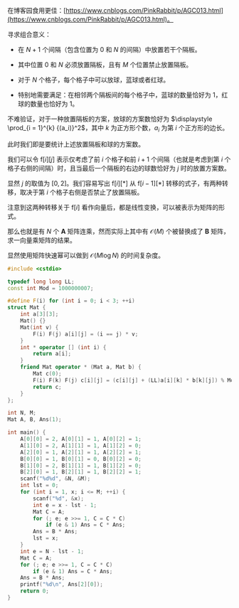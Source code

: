 在博客园食用更佳：[https://www.cnblogs.com/PinkRabbit/p/AGC013.html](https://www.cnblogs.com/PinkRabbit/p/AGC013.html)。

寻求组合意义：

- 在 $N + 1$ 个间隔（包含位置为 $0$ 和 $N$ 的间隔）中放置若干个隔板。

- 其中位置 $0$ 和 $N$ 必须放置隔板，且有 $M$ 个位置禁止放置隔板。

- 对于 $N$ 个格子，每个格子中可以放球，蓝球或者红球。

- 特别地需要满足：在相邻两个隔板间的每个格子中，蓝球的数量恰好为 $1$，红球的数量也恰好为 $1$。

不难验证，对于一种放置隔板的方案，放球的方案数恰好为 $\displaystyle \prod_{i = 1}^{k} {(a_i)}^2$，其中 $k$ 为正方形个数，$a_i$ 为第 $i$ 个正方形的边长。

此时我们即是要统计上述放置隔板和球的方案数。

我们可以令 $\mathrm{f}[i][j]$ 表示仅考虑了前 $i$ 个格子和前 $i + 1$ 个间隔（也就是考虑到第 $i$ 个格子右侧的间隔）时，且当最后一个隔板的右边的球数恰好为 $j$ 时的放置方案数。

显然 $j$ 的取值为 $[0, 2]$。我们容易写出 $\mathrm{f}[i][\ast]$ 从 $\mathrm{f}[i - 1][\ast]$ 转移的式子，有两种转移，取决于第 $i$ 个格子右侧是否禁止了放置隔板。

注意到这两种转移关于 $\mathrm{f}[i]$ 看作向量后，都是线性变换，可以被表示为矩阵的形式。

那么也就是有 $N$ 个 $\boldsymbol{A}$ 矩阵连乘，然而实际上其中有 $\mathcal O (M)$ 个被替换成了 $\boldsymbol{B}$ 矩阵，求一向量乘矩阵的结果。

显然使用矩阵快速幂可以做到 $\mathcal O (M \log N)$ 的时间复杂度。

```cpp
#include <cstdio>

typedef long long LL;
const int Mod = 1000000007;

#define F(i) for (int i = 0; i < 3; ++i)
struct Mat {
	int a[3][3];
	Mat() {}
	Mat(int v) {
		F(i) F(j) a[i][j] = (i == j) * v;
	}
	int * operator [] (int i) {
		return a[i];
	}
	friend Mat operator * (Mat a, Mat b) {
		Mat c(0);
		F(i) F(k) F(j) c[i][j] = (c[i][j] + (LL)a[i][k] * b[k][j]) % Mod;
		return c;
	}
};

int N, M;
Mat A, B, Ans(1);

int main() {
	A[0][0] = 2, A[0][1] = 1, A[0][2] = 1;
	A[1][0] = 2, A[1][1] = 1, A[1][2] = 0;
	A[2][0] = 1, A[2][1] = 1, A[2][2] = 1;
	B[0][0] = 1, B[0][1] = 0, B[0][2] = 0;
	B[1][0] = 2, B[1][1] = 1, B[1][2] = 0;
	B[2][0] = 1, B[2][1] = 1, B[2][2] = 1;
	scanf("%d%d", &N, &M);
	int lst = 0;
	for (int i = 1, x; i <= M; ++i) {
		scanf("%d", &x);
		int e = x - lst - 1;
		Mat C = A;
		for (; e; e >>= 1, C = C * C)
			if (e & 1) Ans = C * Ans;
		Ans = B * Ans;
		lst = x;
	}
	int e = N - lst - 1;
	Mat C = A;
	for (; e; e >>= 1, C = C * C)
		if (e & 1) Ans = C * Ans;
	Ans = B * Ans;
	printf("%d\n", Ans[2][0]);
	return 0;
}
```